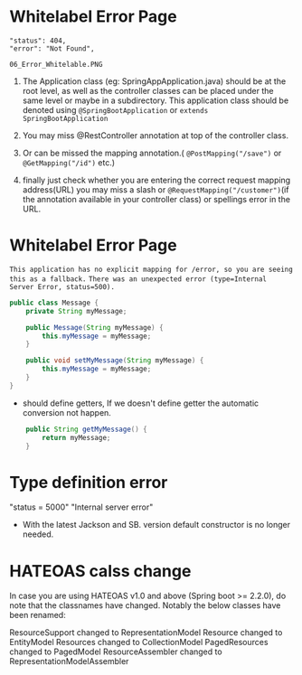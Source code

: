 # Whitelabel Error Page
    "status": 404,
    "error": "Not Found",
`06_Error_Whitelable.PNG`

1. The Application class (eg: SpringAppApplication.java) should be at the root level, as well as the controller classes
can be placed under the same level or maybe in a subdirectory. This application class should be denoted using 
`@SpringBootApplication` or `extends SpringBootApplication`

2. You may miss @RestController annotation at top of the controller class.

3. Or can be missed the mapping annotation.( `@PostMapping("/save")` or `@GetMapping("/id")` etc.)

4. finally just check whether you are entering the correct request mapping address(URL) you may miss a slash or 
`@RequestMapping("/customer")`(if the annotation available in your controller class) or spellings error in the URL.

# Whitelabel Error Page
  `This application has no explicit mapping for /error, so you are seeing this as a fallback.`
  `There was an unexpected error (type=Internal Server Error, status=500).`
  
```java
public class Message {
    private String myMessage;

    public Message(String myMessage) {
        this.myMessage = myMessage;
    }

    public void setMyMessage(String myMessage) {
        this.myMessage = myMessage;
    }
}
```
* should define getters, If we doesn't define getter the automatic conversion not happen.
```java
    public String getMyMessage() {
        return myMessage;
    }
```
  
# Type definition error
"status = 5000"
"Internal server error"
* With the latest Jackson and SB. version default constructor is no longer needed.

# HATEOAS calss change
In case you are using HATEOAS v1.0 and above (Spring boot >= 2.2.0), do note that the classnames have changed. Notably the below classes have been renamed:

ResourceSupport changed to RepresentationModel
Resource changed to EntityModel
Resources changed to CollectionModel
PagedResources changed to PagedModel
ResourceAssembler changed to RepresentationModelAssembler
